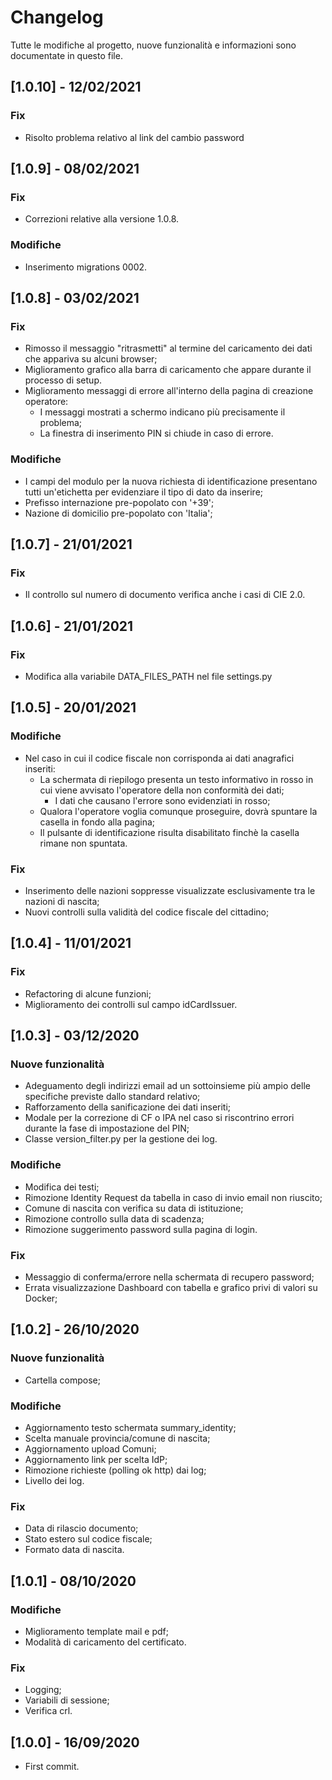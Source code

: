 # Changelog
Tutte le modifiche al progetto, nuove funzionalità e informazioni sono documentate in questo file.


## [1.0.10] - 12/02/2021

### Fix

- Risolto problema relativo al link del cambio password


## [1.0.9] - 08/02/2021

### Fix

- Correzioni relative alla versione 1.0.8.

### Modifiche

- Inserimento migrations 0002.


## [1.0.8] - 03/02/2021

### Fix

- Rimosso il messaggio "ritrasmetti" al termine del caricamento dei dati che appariva su alcuni browser;
- Miglioramento grafico alla barra di caricamento che appare durante il processo di setup.
- Miglioramento messaggi di errore all'interno della pagina di creazione operatore:
    - I messaggi mostrati a schermo indicano più precisamente il problema;
    - La finestra di inserimento PIN si chiude in caso di errore.
     
### Modifiche

- I campi del modulo per la nuova richiesta di identificazione presentano tutti un'etichetta per evidenziare il tipo di dato da inserire;
- Prefisso internazione pre-popolato con '+39';
- Nazione di domicilio pre-popolato con 'Italia';


## [1.0.7] - 21/01/2021

### Fix

- Il controllo sul numero di documento verifica anche i casi di CIE 2.0.


## [1.0.6] - 21/01/2021

### Fix

- Modifica alla variabile DATA_FILES_PATH nel file settings.py


## [1.0.5] - 20/01/2021

### Modifiche

- Nel caso in cui il codice fiscale non corrisponda ai dati anagrafici inseriti:
	- La schermata di riepilogo presenta un testo informativo in rosso in cui viene avvisato l'operatore della non conformità dei dati;
		- I dati che causano l'errore sono evidenziati in rosso;
	- Qualora l'operatore voglia comunque proseguire, dovrà spuntare la casella in fondo alla pagina;
	- Il pulsante di identificazione risulta disabilitato finchè la casella rimane non spuntata.

### Fix

- Inserimento delle nazioni soppresse visualizzate esclusivamente tra le nazioni di nascita;
- Nuovi controlli sulla validità del codice fiscale del cittadino;


## [1.0.4] - 11/01/2021

### Fix

- Refactoring di alcune funzioni;
- Miglioramento dei controlli sul campo idCardIssuer.

## [1.0.3] - 03/12/2020

### Nuove funzionalità

- Adeguamento degli indirizzi email ad un sottoinsieme più ampio delle specifiche previste dallo standard relativo;
- Rafforzamento della sanificazione dei dati inseriti;
- Modale per la correzione di CF o IPA nel caso si riscontrino errori durante la fase di impostazione del PIN;
- Classe version_filter.py per la gestione dei log.

### Modifiche

- Modifica dei testi;
- Rimozione Identity Request da tabella in caso di invio email non riuscito;
- Comune di nascita con verifica su data di istituzione;
- Rimozione controllo sulla data  di scadenza;
- Rimozione suggerimento password sulla pagina di login.

### Fix

- Messaggio di conferma/errore nella schermata di recupero password;
- Errata visualizzazione Dashboard con tabella e grafico privi di valori su Docker;

## [1.0.2] - 26/10/2020

### Nuove funzionalità

- Cartella compose;

### Modifiche

- Aggiornamento testo schermata summary_identity;
- Scelta manuale provincia/comune di nascita;
- Aggiornamento upload Comuni;
- Aggiornamento link per scelta IdP;
- Rimozione richieste (polling ok http) dai log; 
- Livello dei log.

### Fix

- Data di rilascio documento;
- Stato estero sul codice fiscale;
- Formato data di nascita.

 
## [1.0.1] - 08/10/2020


### Modifiche

- Miglioramento template mail e pdf;
- Modalità di caricamento del certificato.
 

### Fix

- Logging;
- Variabili di sessione;
- Verifica crl.

## [1.0.0] - 16/09/2020

- First commit.
 
